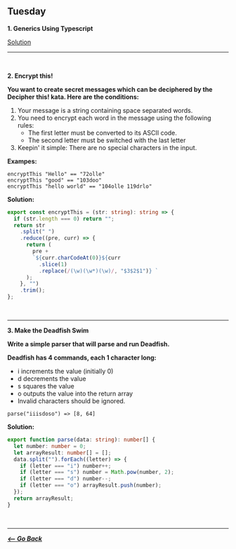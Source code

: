 ## Tuesday

**1. Generics Using Typescript**

[Solution](./generics/)

<hr>
<br>

**2. Encrypt this!**

**You want to create secret messages which can be deciphered by the Decipher this! kata. Here are the conditions:**

1. Your message is a string containing space separated words.
2. You need to encrypt each word in the message using the following rules:
   - The first letter must be converted to its ASCII code.
   - The second letter must be switched with the last letter
3. Keepin' it simple: There are no special characters in the input.

**Exampes:**

```
encryptThis "Hello" == "72olle"
encryptThis "good" == "103doo"
encryptThis "hello world" == "104olle 119drlo"
```

**Solution:**

```typescript
export const encryptThis = (str: string): string => {
  if (str.length === 0) return "";
  return str
    .split(" ")
    .reduce((pre, curr) => {
      return (
        pre +
        `${curr.charCodeAt(0)}${curr
          .slice(1)
          .replace(/(\w)(\w*)(\w)/, "$3$2$1")} `
      );
    }, "")
    .trim();
};
```

<br>
<hr>

**3. Make the Deadfish Swim**

**Write a simple parser that will parse and run Deadfish.**

**Deadfish has 4 commands, each 1 character long:**

- i increments the value (initially 0)
- d decrements the value
- s squares the value
- o outputs the value into the return array
- Invalid characters should be ignored.

```
parse("iiisdoso") => [8, 64]
```

**Solution:**

```typescript
export function parse(data: string): number[] {
  let number: number = 0;
  let arrayResult: number[] = [];
  data.split("").forEach((letter) => {
    if (letter === "i") number++;
    if (letter === "s") number = Math.pow(number, 2);
    if (letter === "d") number--;
    if (letter === "o") arrayResult.push(number);
  });
  return arrayResult;
}
```

<br>
<hr>

**_[<-- Go Back](../../week7/)_**
